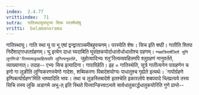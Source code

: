 ```yaml
---
index:  2.4.77
vrittiindex:  71
sutra:  गातिस्थाघुपाभूभ्यः सिचः परस्मैपदेषु
vritti:  balamanorama 
---
```


गातिस्थाघु। गाति स्था घु पा भू एषां द्वन्द्वात्पञ्चमीबहुवचनम्। परस्येति शेषः। सिच इति षष्ठी। गातीति श्तिपा निर्देशाद्गाधातर्ग्रहणम्। घु इत्येन दाधा घ्वदाबिति घुसंज्ञकयोर्दाधातोर्धाधातोश्च ग्रहणम्। `ण्यक्षत्रियार्षञितो यूनि लुगणिञो'रित्यस्माद्व्यवहितादपि लुगित्यनुवर्तते, `जुहोत्यादिभ्यः श्लु'रित्यव्यवहितमपि श्लुग्रहणं नानुवर्तते, व्याख्यानात्। तदाह-- एभ्यः सिच इत्यादिना। गापाविहेति। इह = गातिस्थेति, सूत्रे गातीत्यनेन पाग्रहणेन च इणो गा लुङीति लुग्विकरणस्येणो गादेशः, शब्विकरणः पिबादेशयोग्यः पाधातुश्च गृह्येते इत्यर्थः। `गापोर्ग्रहणे इण्पिबत्योर्ग्रहण'मिति भाष्यादिति भावः। तथा च लुङस्तिबादेशे इतश्चेति इकारलोपे शबपवादे च्लिप्रत्यये तस्य सिचि तस्य लुकि अडागमे अभू-त् इति स्थिते पित्त्वान्ङित्त्वाऽभावे सार्वधातुकार्द्धधातुकयोरिति गुणे प्राप्ते-- 

